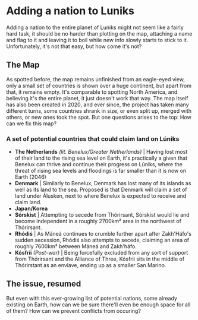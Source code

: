 # Adding a nation to Luniks 

Adding a nation to the entire planet of Luniks might not seem like a fairly hard task, it should be no harder than plotting on the map, attaching a name and flag to it and leaving it to boil while new info slowly starts to stick to it. Unfortunately, it's not that easy, but how come it's not?

## The Map

As spotted before, the map remains unfinished from an eagle-eyed view, only a small set of countries is shown over a huge continent, but apart from that, it remains empty. It's comparable to spotting North America, and believing it's the entire planet, it just doesn't work that way. The map itself has also been created in 2020, and ever since, the project has taken many different turns, some countries shrank in size, or even split up, merged with others, or new ones took the spot. But one questions arises to the top: How can we fix this map?

### A set of potential countries that could claim land on Lúniks
- **The Netherlands** *(lit. Benelux/Greater Netherlands)* | Having lost most of their land to the rising sea level on Earth, it's practically a given that Benelux can thrive and continue their progress on Lúniks, where the threat of rising sea levels and floodings is far smaller than it is now on Earth (2046)
- **Denmark** | Similarly to Benelux, Denmark has lost many of its islands as well as its land to the sea. Proposed is that Denmark will claim a set of land under Álusken, next to where Benelux is expected to receive and claim land.
- **Japan/Korea** 
- **Sórskist** | Attempting to secede from Thórirsant, Sórskist would lie and become independent in a roughly 2700km² area in the northwest of Thórirsant.
- **Rhódiś** | As Máneá continues to crumble further apart after Zakh'Háfo's sudden secession, Rhódiś also attempts to secede, claiming an area of roughly 7600km² between Máneá and Zakh'háfo.
- **Kósfrii** *(Post-war)* | Being forcefully excluded from any sort of support from Thórirsant and the Alliance of Three, Kósfrii sits in the middle of Thórirstant as an envlave, ending up as a smaller San Marino.

## The issue, resumed

But even with this ever-growing list of potential nations, some already existing on Earth, how can we be sure there'll even be enough space for all of them? How can we prevent conflicts from occuring?